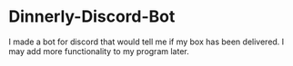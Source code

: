 # Dinnerly-Discord-Bot
I made a bot for discord that would tell me if my box has been delivered. I may add more functionality to my program later.
